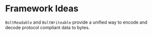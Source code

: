 # Framework Ideas

`BoltReadable` and `BoltWriteable` provide a unified way to encode and decode protocol compliant
data to bytes.
